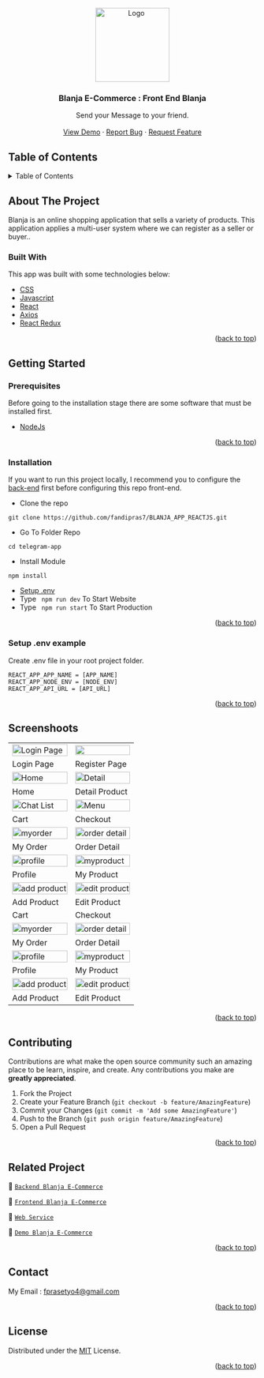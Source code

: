 <div id="top"></div>

<!-- PROJECT LOGO -->
<br />
<div align="center">
  <a href="https://github.com/fandipras7/blanjaApiV2">
    <img src="https://res.cloudinary.com/dbpfwb5ok/image/upload/v1658821500/blanja/blanja_logo_laqxvt.png" alt="Logo" width="150px">
  </a>

<h3 align="center">Blanja E-Commerce : Front End Blanja</h3>

  <p align="center">
    Send your Message to your friend.
    <br />
    <br />
    <a href="https://62df7f029f076737c0eae341--soft-dango-c0db11.netlify.app/home">View Demo</a>
    ·
    <a href="https://github.com/fandipras7/BLANJA_APP_REACTJS/issues">Report Bug</a>
    ·
    <a href="https://github.com/fandipras7/BLANJA_APP_REACTJS/issues">Request Feature</a>
  </p>
</div>

<!-- TABLE OF CONTENTS -->

## Table of Contents

<details>
  <summary>Table of Contents</summary>
  <ol>
    <li>
      <a href="#about-the-project">About The Project</a>
      <ul>
        <li><a href="#built-with">Built With</a></li>
      </ul>
    </li>
    <li>
      <a href="#getting-started">Getting Started</a>
      <ul>
        <li><a href="#prerequisites">Prerequisites</a></li>
        <li><a href="#installation">Installation</a></li>
        <li><a href="#setup-env-example">Setup .env example</a></li>
      </ul>
    </li>
    <li><a href="#screenshoots">Screenshots</a></li>
    <li><a href="#contributing">Contributing</a></li>
    <li><a href="#related-project">Related Project</a></li>
    <li><a href="#contact">Contact</a></li>
    <li><a href="#license">License</a></li>
  </ol>
</details>

<!-- ABOUT THE PROJECT -->

## About The Project


Blanja is an online shopping application that sells a variety of products. This application applies a multi-user system where we can register as a seller or buyer..

### Built With

This app was built with some technologies below:

- [CSS](https://developer.mozilla.org/en-US/docs/Web/CSS)
- [Javascript](https://www.javascript.com/)
- [React](https://vuejs.org/v2)
- [Axios](https://axios-http.com/)
- [React Redux](https://react-redux.js.org/introduction/getting-started)

<p align="right">(<a href="#top">back to top</a>)</p>

<!-- GETTING STARTED -->

## Getting Started

### Prerequisites

Before going to the installation stage there are some software that must be installed first.

- [NodeJs](https://nodejs.org/en/download/)

<p align="right">(<a href="#top">back to top</a>)</p>

### Installation

If you want to run this project locally, I recommend you to configure the [back-end](https://github.com/fandipras7/telegram_api) first before configuring this repo front-end.

- Clone the repo

```
git clone https://github.com/fandipras7/BLANJA_APP_REACTJS.git
```

- Go To Folder Repo

```
cd telegram-app
```

- Install Module

```
npm install
```

- <a href="#setup-env">Setup .env</a>
- Type ` npm run dev` To Start Website
- Type ` npm run start` To Start Production

<p align="right">(<a href="#top">back to top</a>)</p>

### Setup .env example

Create .env file in your root project folder.

```
REACT_APP_APP_NAME = [APP_NAME]
REACT_APP_NODE_ENV = [NODE_ENV]
REACT_APP_API_URL = [API_URL]
```

<p align="right">(<a href="#top">back to top</a>)</p>

## Screenshoots

<p align="center" display=flex>
   
<table>
 
  <tr>
    <td><image src="https://res.cloudinary.com/dbpfwb5ok/image/upload/v1659145281/portofolio/blanja/Login_hban4h.png" alt="Login Page" width=100%></td>
    <td><image src="https://res.cloudinary.com/dbpfwb5ok/image/upload/v1659145291/portofolio/blanja/Register_jmj451.png" width=100%/></td>
  </tr>
   <tr>
    <td>Login Page</td>
    <td>Register Page</td>
  </tr>
  <tr>
    <td><image src="https://res.cloudinary.com/dbpfwb5ok/image/upload/v1659340379/portofolio/blanja/Home_ukrfln.png" alt="Home" width=100%></td>
    <td><image src="https://res.cloudinary.com/dbpfwb5ok/image/upload/v1659340373/portofolio/blanja/detailProduct_sxhljn.png" alt="Detail" width=100%/></td>
  </tr>
  <tr>
    <td>Home</td>
    <td>Detail Product</td>
  </tr>
  <tr>
    <td><image src="https://res.cloudinary.com/dbpfwb5ok/image/upload/v1659341139/portofolio/blanja/bag_dfni5k.png" alt="Chat List" width=100%></td>
    <td><image src="https://res.cloudinary.com/dbpfwb5ok/image/upload/v1659341728/portofolio/blanja/Checkout_mhogzl.png" alt="Menu" width=100%/></td>
  </tr>
  <tr>
    <td>Cart</td>
    <td>Checkout</td>
  </tr>
  <tr>
    <td><image src="https://res.cloudinary.com/dbpfwb5ok/image/upload/v1659340958/portofolio/blanja/transaction_xroes4.png" alt="myorder" width=100%></td>
    <td><image src="https://res.cloudinary.com/dbpfwb5ok/image/upload/v1659340372/portofolio/blanja/Detail_Order_qdbham.png" alt="order detail" width=100%/></td>
  </tr>
  <tr>
    <td>My Order</td>
    <td>Order Detail</td>
  </tr>
  <tr>
    <td><image src="https://res.cloudinary.com/dbpfwb5ok/image/upload/v1659290493/portofolio/blanja/profile_aspuwz.png" alt="profile" width=100%></td>
    <td><image src="https://res.cloudinary.com/dbpfwb5ok/image/upload/v1659347245/portofolio/blanja/myProduct_avhe3s.png" alt="myproduct" width=100%/></td>
  </tr>
  <tr>
    <td>Profile</td>
    <td>My Product</td>
  </tr>
  <tr>
    <td><image src="https://res.cloudinary.com/dbpfwb5ok/image/upload/v1659290491/portofolio/blanja/addProduct_fbpiyj.png" alt="add product" width=100%></td>
    <td><image src="https://res.cloudinary.com/dbpfwb5ok/image/upload/v1659290493/portofolio/blanja/editProduct_uuoui8.png" alt="edit product" width=100%/></td>
  </tr>
  <tr>
    <td>Add Product</td>
    <td>Edit Product</td>
  </tr>
  <tr>
    <td>Cart</td>
    <td>Checkout</td>
  </tr>
  <tr>
    <td><image src="https://res.cloudinary.com/dbpfwb5ok/image/upload/v1659290491/portofolio/blanja/transaction_cocqms.png" alt="myorder" width=100%></td>
    <td><image src="https://res.cloudinary.com/dbpfwb5ok/image/upload/v1659290487/portofolio/blanja/Detail_Order_kk7wdi.png" alt="order detail" width=100%/></td>
  </tr>
  <tr>
    <td>My Order</td>
    <td>Order Detail</td>
  </tr>
  <tr>
    <td><image src="https://res.cloudinary.com/dbpfwb5ok/image/upload/v1659290493/portofolio/blanja/profile_aspuwz.png" alt="profile" width=100%></td>
    <td><image src="https://res.cloudinary.com/dbpfwb5ok/image/upload/v1659290491/portofolio/blanja/myProduct_indnnh.png" alt="myproduct" width=100%/></td>
  </tr>
  <tr>
    <td>Profile</td>
    <td>My Product</td>
  </tr>
  <tr>
    <td><image src="https://res.cloudinary.com/dbpfwb5ok/image/upload/v1659290491/portofolio/blanja/addProduct_fbpiyj.png" alt="add product" width=100%></td>
    <td><image src="https://res.cloudinary.com/dbpfwb5ok/image/upload/v1659290493/portofolio/blanja/editProduct_uuoui8.png" alt="edit product" width=100%/></td>
  </tr>
  <tr>
    <td>Add Product</td>
    <td>Edit Product</td>
  </tr>
</table>
      
</p>
<p align="right">(<a href="#top">back to top</a>)</p>

## Contributing

Contributions are what make the open source community such an amazing place to be learn, inspire, and create. Any contributions you make are **greatly appreciated**.

1. Fork the Project
2. Create your Feature Branch (`git checkout -b feature/AmazingFeature`)
3. Commit your Changes (`git commit -m 'Add some AmazingFeature'`)
4. Push to the Branch (`git push origin feature/AmazingFeature`)
5. Open a Pull Request

<p align="right">(<a href="#top">back to top</a>)</p>

## Related Project

:rocket: [`Backend Blanja E-Commerce`](https://github.com/fandipras7/blanjaApiV2)

:rocket: [`Frontend Blanja E-Commerce`](https://github.com/fandipras7/BLANJA_APP_REACTJS)

:rocket: [`Web Service`](https://tokoku2.herokuapp.com/)

:rocket: [`Demo Blanja E-Commerce`](https://62df7f029f076737c0eae341--soft-dango-c0db11.netlify.app/home)

<p align="right">(<a href="#top">back to top</a>)</p>

## Contact

My Email : fprasetyo4@gmail.com

<p align="right">(<a href="#top">back to top</a>)</p>

## License

Distributed under the [MIT](/LICENSE) License.

<p align="right">(<a href="#top">back to top</a>)</p>
